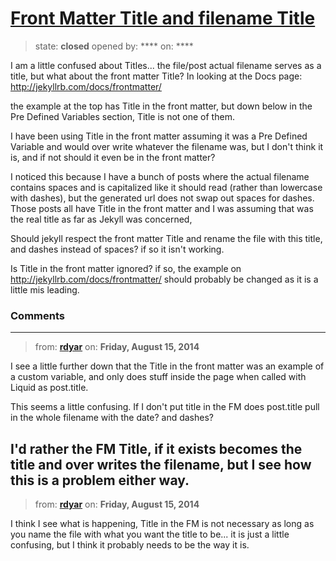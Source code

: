 # [Front Matter Title and filename Title](https://github.com/jekyll/jekyll-help/issues/124)

> state: **closed** opened by: **** on: ****

I am a little confused about Titles... the file/post actual filename serves as a title, but what about the front matter Title? In looking at the Docs page: 
http://jekyllrb.com/docs/frontmatter/ 

the example at the top has Title in the front matter, but down below in the Pre Defined Variables section, Title is not one of them.

I have been using Title in the front matter assuming it was a Pre Defined Variable and would over write whatever the filename was, but I don&#x27;t think it is, and if not should it even be in the front matter?

I noticed this because I have a bunch of posts where the actual filename contains spaces and is capitalized like it should read (rather than lowercase with dashes), but the generated url does not swap out spaces for dashes. Those posts all have Title in the front matter and I was assuming that was the real title as far as Jekyll was concerned,

Should jekyll respect the front matter Title and rename the file with this title, and dashes instead of spaces? if so it isn&#x27;t working.

Is Title in the front matter ignored? if so, the example on http://jekyllrb.com/docs/frontmatter/ should probably be changed as it is a little mis leading.

### Comments

---
> from: [**rdyar**](https://github.com/jekyll/jekyll-help/issues/124#issuecomment-52341100) on: **Friday, August 15, 2014**

I see a little further down that the Title in the front matter was an example of a custom variable, and only does stuff inside the page when called with Liquid as post.title.

This seems a little confusing. If I don&#x27;t put title in the FM does post.title pull in the whole filename  with the date? and dashes?

I&#x27;d rather the FM Title, if it exists becomes the title and over writes the filename, but I see how this is a problem either way.
---
> from: [**rdyar**](https://github.com/jekyll/jekyll-help/issues/124#issuecomment-52342079) on: **Friday, August 15, 2014**

I think I see what is happening, Title in the FM is not necessary as long as you name the file with what you want the title to be... it is just a little confusing, but I think it probably needs to be the way it is.
